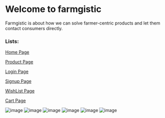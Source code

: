 <h1>Welcome to farmgistic</h1>

<p>Farmgistic is about how we can solve farmer-centric products and let them contact consumers directly.</p>

<h3>Lists:</h3>

<a href ="https://farmstore.netlify.app/">Home Page</a>

<a href ="https://farmstore.netlify.app/product">Product Page</a>

<a href ="https://farmstore.netlify.app/login">Login Page</a>

<a href ="https://farmstore.netlify.app/signup">Signup Page</a>

<a href ="https://farmstore.netlify.app/wishlist">WishList Page</a>

<a href ="https://farmstore.netlify.app/cart">Cart Page</a>

![image](https://user-images.githubusercontent.com/46194436/154861621-6bd2dede-8569-498a-a742-a25770309414.png)
![image](https://user-images.githubusercontent.com/46194436/154861696-e8333def-48f9-4c9e-98bd-89db944da375.png)
![image](https://user-images.githubusercontent.com/46194436/154861781-98d942d8-9cb3-4516-9b23-7e929c86f53c.png)
![image](https://user-images.githubusercontent.com/46194436/154861724-70192f82-8c38-4d7f-8b60-d0d21efeead6.png)
![image](https://user-images.githubusercontent.com/46194436/154861732-8b6ec639-65a8-4ae6-8e62-d817a52e1854.png)
![image](https://user-images.githubusercontent.com/46194436/154861745-e60cfaab-03d8-469e-9f34-d24793e010c1.png)

